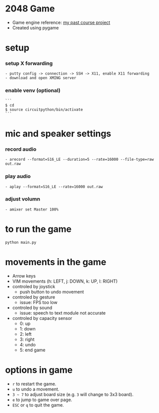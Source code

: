 
# 2048 Game
- Game engine reference: [my past course project](https://github.com/ethanh6/Adversarial_Search_2048_Game)
- Created using pygame

# setup
### setup X forwarding
	- putty config -> connection -> SSH -> X11, enable X11 forwarding
	- download and open XMING server
	
### enable venv (optional)
	```
	$ cd
	$ source circuitpython/bin/activate
	```

# mic and speaker settings
### record audio
	- arecord --format=S16_LE --duration=5 --rate=16000 --file-type=raw out.raw
### play audio
	- aplay --format=S16_LE --rate=16000 out.raw
### adjust volumn 
	- amixer set Master 100%

# to run the game
```python main.py```

# movements in the game
- Arrow keys
- VIM movements (h: LEFT, j: DOWN, k: UP, l: RIGHT)
- controled by joystick
	- push button to undo movement
- controled by gesture 
	- issue: FPS too low
- controled by sound
	- issue: speech to text module not accurate
- controled by capacity sensor
	- 0: up
	- 1: down
	- 2: left
	- 3: right
	- 4: undo
	- 5: end game 

# options in game
- `r` to restart the game.
- `u` to undo a movement.
- `3 ~ 7` to adjust board size (e.g. `3` will change to 3x3 board).
- `e` to jump to game over page.
- `ESC` or `q` to quit the game.
